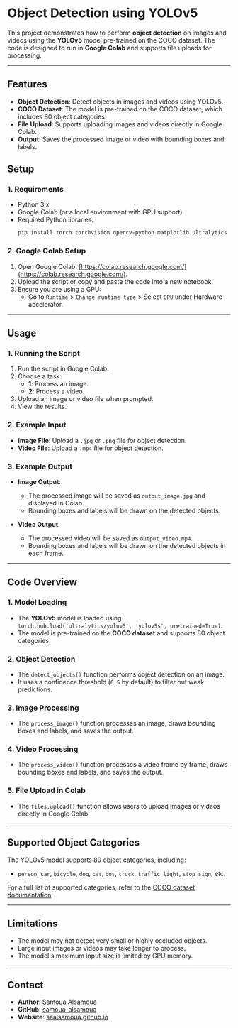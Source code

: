 # Object Detection using YOLOv5

This project demonstrates how to perform **object detection** on images and videos using the **YOLOv5** model pre-trained on the COCO dataset. The code is designed to run in **Google Colab** and supports file uploads for processing.

---

## Features
- **Object Detection**: Detect objects in images and videos using YOLOv5.
- **COCO Dataset**: The model is pre-trained on the COCO dataset, which includes 80 object categories.
- **File Upload**: Supports uploading images and videos directly in Google Colab.
- **Output**: Saves the processed image or video with bounding boxes and labels.

## Setup

### 1. Requirements
- Python 3.x
- Google Colab (or a local environment with GPU support)
- Required Python libraries:
  ```bash
  pip install torch torchvision opencv-python matplotlib ultralytics
  ```

### 2. Google Colab Setup
1. Open Google Colab: [https://colab.research.google.com/](https://colab.research.google.com/).
2. Upload the script or copy and paste the code into a new notebook.
3. Ensure you are using a GPU:
   - Go to `Runtime` > `Change runtime type` > Select `GPU` under Hardware accelerator.

---

## Usage

### 1. Running the Script
1. Run the script in Google Colab.
2. Choose a task:
   - **1**: Process an image.
   - **2**: Process a video.
3. Upload an image or video file when prompted.
4. View the results.

### 2. Example Input
- **Image File**: Upload a `.jpg` or `.png` file for object detection.
- **Video File**: Upload a `.mp4` file for object detection.

### 3. Example Output
- **Image Output**:
  - The processed image will be saved as `output_image.jpg` and displayed in Colab.
  - Bounding boxes and labels will be drawn on the detected objects.

- **Video Output**:
  - The processed video will be saved as `output_video.mp4`.
  - Bounding boxes and labels will be drawn on the detected objects in each frame.

---

## Code Overview

### 1. Model Loading
- The **YOLOv5** model is loaded using `torch.hub.load('ultralytics/yolov5', 'yolov5s', pretrained=True)`.
- The model is pre-trained on the **COCO dataset** and supports 80 object categories.

### 2. Object Detection
- The `detect_objects()` function performs object detection on an image.
- It uses a confidence threshold (`0.5` by default) to filter out weak predictions.

### 3. Image Processing
- The `process_image()` function processes an image, draws bounding boxes and labels, and saves the output.

### 4. Video Processing
- The `process_video()` function processes a video frame by frame, draws bounding boxes and labels, and saves the output.

### 5. File Upload in Colab
- The `files.upload()` function allows users to upload images or videos directly in Google Colab.

---

## Supported Object Categories
The YOLOv5 model supports 80 object categories, including:
- `person`, `car`, `bicycle`, `dog`, `cat`, `bus`, `truck`, `traffic light`, `stop sign`, etc.

For a full list of supported categories, refer to the [COCO dataset documentation](https://cocodataset.org/#home).

---

## Limitations
- The model may not detect very small or highly occluded objects.
- Large input images or videos may take longer to process.
- The model's maximum input size is limited by GPU memory.

---

## Contact
- **Author**: Samoua Alsamoua
- **GitHub**: [samoua-alsamoua](https://github.com/samoua-alsamoua)
- **Website**: [saalsamoua.github.io](https://samoua-alsamoua.github.io/saalsamoua/)
```
